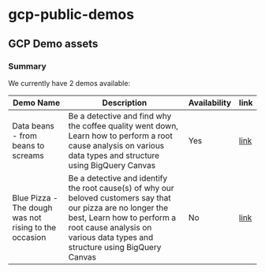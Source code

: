 # gcp-public-demos
## GCP Demo assets
### Summary
We currently have 2 demos available:

| Demo Name  | Description  | Availability  | link |
|-------------|-------------------------------------------------------------------------------------------------------|---|---|
|  Data beans - from beans to screams | Be a detective and find why the coffee quality went down, Learn how to perform a root cause analysis on various data types and structure using BigQuery Canvas  | Yes  | [link](https://github.com/c-damien/gcp-public-demos/tree/main/data-beans)
|  Blue Pizza - The dough was not rising to the occasion | Be a detective and identify the root cause(s) of why our beloved customers say that our pizza are no longer the best, Learn how to perform a root cause analysis on various data types and structure using BigQuery Canvas  | No  | [link]()




